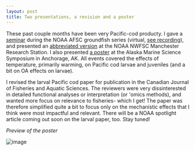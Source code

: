 ```yaml
---
layout: post
title: Two presentations, a revision and a poster
---
```


These past couple months have been very Pacific-cod producty. I gave a [seminar](https://github.com/RobertsLab/project-cod-temperature/blob/main/reports/Groundfish%20Seminar%2C%202024.pdf) during the NOAA AFSC groundfish series (virtual, [see recording](https://github.com/RobertsLab/lab-website/blob/main/img/spencer,lh.jpg?raw=true)), and presented an [abbreviated version](https://github.com/RobertsLab/project-cod-temperature/blob/main/reports/Manchester-Presentation-Dec2024.pdf) at the NOAA NWFSC Manchester Research Station. I also presented [a poster](https://github.com/RobertsLab/project-cod-temperature/blob/main/reports/Spencer%2CLH_Poster-AMSS-2025-final.pdf) at the Alaska Marine Science Symposium in Anchorage, AK.  All events covered the effects of temperature, primarily warming, on Pacific cod larvae and juveniles (and a bit on OA effects on larvae). 

I revised the larval Pacific cod paper for publication in the Canadian Journal of Fisheries and Aquatic Sciences. The reviewers were very dissinterested in detailed functional analyses or interpretation (or 'omics methods), and wanted more focus on relevance to fisheries- which I get!  The paper was therefore simplified quite a bit to focus only on the mechanistic effects that I think were most impactful and relevant. There will be a NOAA spotlight article coming out soon on the larval paper, too. Stay tuned! 

_Preview of the poster_

![image](https://github.com/user-attachments/assets/f9380c88-978f-4300-ae90-4f29bf01d64d)



